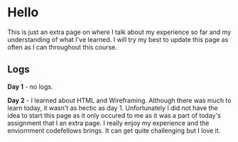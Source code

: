 # Hello
This is just an extra page on where I talk about my experience so far and my understanding of what I've learned. I will try my best to update this page as often as I can throughout this course.

## Logs
**Day 1** - no logs.

**Day 2** - I learned about HTML and Wireframing. Although there was much to learn today, it wasn't as hectic as day 1. Unfortunately I did not have the idea to start this page as it only occured to me as it was a part of today's assignment that I an extra page. I really enjoy my experience and the enviornment codefellows brings. It can get quite challenging but I love it. 